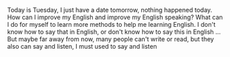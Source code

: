 Today is Tuesday, I just have a date tomorrow, nothing happened today. How can I improve my English and improve my English speaking? What can I do for myself to learn more methods to help me learning English.
I don't know how to say that in English, or don't know how to say this in English ... But maybe far away from now, many people can't write or read, but they also can say and listen, I must used to say and listen
